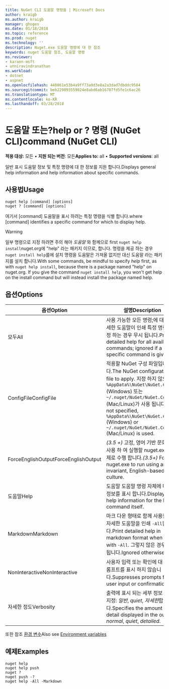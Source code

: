 ```yaml
---
title: NuGet CLI 도움말 명령을 | Microsoft Docs
author: kraigb
ms.author: kraigb
manager: ghogen
ms.date: 01/18/2018
ms.topic: reference
ms.prod: nuget
ms.technology: ''
description: Nuget.exe 도움말 명령에 대 한 참조
keywords: nuget 도움말 참조, 도움말 명령
ms.reviewer:
- karann-msft
- unniravindranathan
ms.workload:
- dotnet
- aspnet
ms.openlocfilehash: 440861e53b4a9ff73a9d3e8a2a3dad7dbddc9584
ms.sourcegitcommit: beb229893559824e8abd6ab16707fd5fe1c6ac26
ms.translationtype: MT
ms.contentlocale: ko-KR
ms.lasthandoff: 03/28/2018
---
```

# <a name="help-or--command-nuget-cli"></a><span data-ttu-id="67488-104">도움말 또는?</span><span class="sxs-lookup"><span data-stu-id="67488-104">help or ?</span></span> <span data-ttu-id="67488-105">명령 (NuGet CLI)</span><span class="sxs-lookup"><span data-stu-id="67488-105">command (NuGet CLI)</span></span>

<span data-ttu-id="67488-106">**적용 대상:** 모든 &bullet; **지원 되는 버전**: 모든</span><span class="sxs-lookup"><span data-stu-id="67488-106">**Applies to:** all &bullet; **Supported versions**: all</span></span>

<span data-ttu-id="67488-107">일반 표시 도움말 정보 및 특정 명령에 대 한 정보를 지원 합니다.</span><span class="sxs-lookup"><span data-stu-id="67488-107">Displays general help information and help information about specific commands.</span></span>

## <a name="usage"></a><span data-ttu-id="67488-108">사용법</span><span class="sxs-lookup"><span data-stu-id="67488-108">Usage</span></span>

```cli
nuget help [command] [options]
nuget ? [command] [options]
```

<span data-ttu-id="67488-109">여기서 [command] 도움말을 표시 하려는 특정 명령을 식별 합니다.</span><span class="sxs-lookup"><span data-stu-id="67488-109">where [command] identifies a specific command for which to display help.</span></span>

> [!Warning]
> <span data-ttu-id="67488-110">일부 명령으로 지정 하려면 주의 해야 *도움말* 와 함께으로 first `nuget help install`nuget.org에 "help" 라는 패키지 이므로, 합니다. 명령을 제공 하는 경우 `nuget install help`를에 설치 명령을 도움말은 가져올 없지만 대신 도움말 라는 패키지를 설치 합니다.</span><span class="sxs-lookup"><span data-stu-id="67488-110">With some commands, be mindful to specify *help* first, as with `nuget help install`, because there is a package named "help" on nuget.org. If you give the command `nuget install help`, you won't get help on the install command but will instead install the package named help.</span></span>

## <a name="options"></a><span data-ttu-id="67488-111">옵션</span><span class="sxs-lookup"><span data-stu-id="67488-111">Options</span></span>

| <span data-ttu-id="67488-112">옵션</span><span class="sxs-lookup"><span data-stu-id="67488-112">Option</span></span> | <span data-ttu-id="67488-113">설명</span><span class="sxs-lookup"><span data-stu-id="67488-113">Description</span></span> |
| --- | --- |
| <span data-ttu-id="67488-114">모두</span><span class="sxs-lookup"><span data-stu-id="67488-114">All</span></span> | <span data-ttu-id="67488-115">사용 가능한 모든 명령;에 대 한 자세한 도움말이 인쇄 특정 명령을 지정 하는 경우 무시 됩니다.</span><span class="sxs-lookup"><span data-stu-id="67488-115">Print detailed help for all available commands; ignored if a specific command is given.</span></span> |
| <span data-ttu-id="67488-116">ConfigFile</span><span class="sxs-lookup"><span data-stu-id="67488-116">ConfigFile</span></span> | <span data-ttu-id="67488-117">적용할 NuGet 구성 파일입니다.</span><span class="sxs-lookup"><span data-stu-id="67488-117">The NuGet configuration file to apply.</span></span> <span data-ttu-id="67488-118">지정 하지 않으면 `%AppData%\NuGet\NuGet.Config` (Windows) 또는 `~/.nuget/NuGet/NuGet.Config` (Mac/Linux)가 사용 됩니다.</span><span class="sxs-lookup"><span data-stu-id="67488-118">If not specified, `%AppData%\NuGet\NuGet.Config` (Windows) or `~/.nuget/NuGet/NuGet.Config` (Mac/Linux) is used.</span></span>|
| <span data-ttu-id="67488-119">ForceEnglishOutput</span><span class="sxs-lookup"><span data-stu-id="67488-119">ForceEnglishOutput</span></span> | <span data-ttu-id="67488-120">*(3.5 +)*  고정, 영어 기반 문화권을 사용 하 여 실행할 nuget.exe를 강제로 수행 합니다.</span><span class="sxs-lookup"><span data-stu-id="67488-120">*(3.5+)* Forces nuget.exe to run using an invariant, English-based culture.</span></span> |
| <span data-ttu-id="67488-121">도움말</span><span class="sxs-lookup"><span data-stu-id="67488-121">Help</span></span> | <span data-ttu-id="67488-122">도움말 도움말 명령 자체에 대 한 정보를 표시 합니다.</span><span class="sxs-lookup"><span data-stu-id="67488-122">Displays help information for the help command itself.</span></span> |
| <span data-ttu-id="67488-123">Markdown</span><span class="sxs-lookup"><span data-stu-id="67488-123">Markdown</span></span> | <span data-ttu-id="67488-124">마크 다운 형태로 함께 사용할 경우 자세한 도움말을 인쇄 `-All`합니다.</span><span class="sxs-lookup"><span data-stu-id="67488-124">Print detailed help in markdown format when used with `-All`.</span></span> <span data-ttu-id="67488-125">그렇지 않은 경우 무시 됩니다.</span><span class="sxs-lookup"><span data-stu-id="67488-125">Ignored otherwise.</span></span> |
| <span data-ttu-id="67488-126">NonInteractive</span><span class="sxs-lookup"><span data-stu-id="67488-126">NonInteractive</span></span> | <span data-ttu-id="67488-127">사용자 입력 또는 확인에 대 한 프롬프트를 표시 하지 않습니다.</span><span class="sxs-lookup"><span data-stu-id="67488-127">Suppresses prompts for user input or confirmations.</span></span> |
| <span data-ttu-id="67488-128">자세한 정도</span><span class="sxs-lookup"><span data-stu-id="67488-128">Verbosity</span></span> | <span data-ttu-id="67488-129">출력에 표시 되는 세부 정보 수준을 지정: *일반*, *quiet*, *자세한*합니다.</span><span class="sxs-lookup"><span data-stu-id="67488-129">Specifies the amount of detail displayed in the output: *normal*, *quiet*, *detailed*.</span></span> |

<span data-ttu-id="67488-130">또한 참조 [환경 변수](cli-ref-environment-variables.md)</span><span class="sxs-lookup"><span data-stu-id="67488-130">Also see [Environment variables](cli-ref-environment-variables.md)</span></span>

## <a name="examples"></a><span data-ttu-id="67488-131">예제</span><span class="sxs-lookup"><span data-stu-id="67488-131">Examples</span></span>

```cli
nuget help
nuget help push
nuget ?
nuget push -?
nuget help -All -Markdown
```
